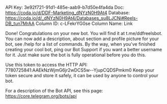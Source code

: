 API Key: 3e92f721-91d1-485e-aab9-b7d50e4fa4da
Doc: https://coda.io/d/DDF-Marketing_dNYzN0H9At4
Database: https://coda.io/d/_dNYzN0H9At4/Databases_su8LJCNi#Reels-DB_tun7MrAA
Column ID: c-LFekrYG0se
Column Name: Link

Done! Congratulations on your new bot. You will find it at t.me/ddfreelsbot. You can now add a description, about section and profile picture for your bot, see /help for a list of commands. By the way, when you've finished creating your cool bot, ping our Bot Support if you want a better username for it. Just make sure the bot is fully operational before you do this.

Use this token to access the HTTP API:
7780725841:AAEkNzWjmG6jr2wDCS5w--YjupCQDSPmkm0
Keep your token secure and store it safely, it can be used by anyone to control your bot.

For a description of the Bot API, see this page: https://core.telegram.org/bots/api